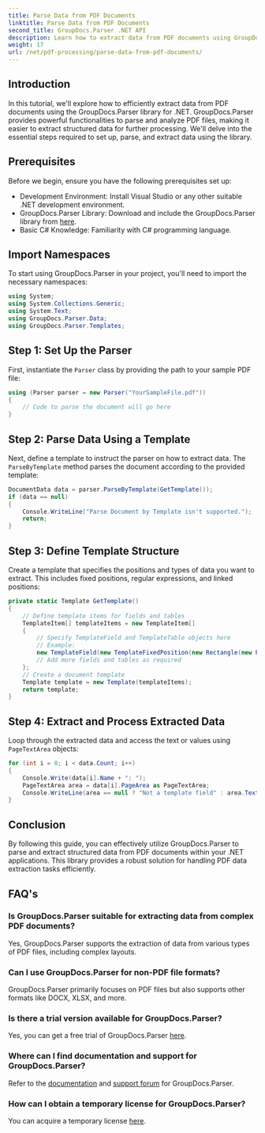 ```yaml
---
title: Parse Data from PDF Documents
linktitle: Parse Data from PDF Documents
second_title: GroupDocs.Parser .NET API
description: Learn how to extract data from PDF documents using GroupDocs.Parser for .NET. Follow our step-by-step guide to efficiently parse and process PDF files.
weight: 17
url: /net/pdf-processing/parse-data-from-pdf-documents/
---
```

## Introduction
In this tutorial, we'll explore how to efficiently extract data from PDF documents using the GroupDocs.Parser library for .NET. GroupDocs.Parser provides powerful functionalities to parse and analyze PDF files, making it easier to extract structured data for further processing. We'll delve into the essential steps required to set up, parse, and extract data using the library.
## Prerequisites
Before we begin, ensure you have the following prerequisites set up:
- Development Environment: Install Visual Studio or any other suitable .NET development environment.
- GroupDocs.Parser Library: Download and include the GroupDocs.Parser library from [here](https://releases.groupdocs.com/parser/net/).
- Basic C# Knowledge: Familiarity with C# programming language.

## Import Namespaces
To start using GroupDocs.Parser in your project, you'll need to import the necessary namespaces:
```csharp
using System;
using System.Collections.Generic;
using System.Text;
using GroupDocs.Parser.Data;
using GroupDocs.Parser.Templates;
```
## Step 1: Set Up the Parser
First, instantiate the `Parser` class by providing the path to your sample PDF file:
```csharp
using (Parser parser = new Parser("YourSampleFile.pdf"))
{
    // Code to parse the document will go here
}
```
## Step 2: Parse Data Using a Template
Next, define a template to instruct the parser on how to extract data. The `ParseByTemplate` method parses the document according to the provided template:
```csharp
DocumentData data = parser.ParseByTemplate(GetTemplate());
if (data == null)
{
    Console.WriteLine("Parse Document by Template isn't supported.");
    return;
}
```
## Step 3: Define Template Structure
Create a template that specifies the positions and types of data you want to extract. This includes fixed positions, regular expressions, and linked positions:
```csharp
private static Template GetTemplate()
{
    // Define template items for fields and tables
    TemplateItem[] templateItems = new TemplateItem[]
    {
        // Specify TemplateField and TemplateTable objects here
        // Example:
        new TemplateField(new TemplateFixedPosition(new Rectangle(new Point(35, 135), new Size(100, 10))), "FromCompany"),
        // Add more fields and tables as required
    };
    // Create a document template
    Template template = new Template(templateItems);
    return template;
}
```
## Step 4: Extract and Process Extracted Data
Loop through the extracted data and access the text or values using `PageTextArea` objects:
```csharp
for (int i = 0; i < data.Count; i++)
{
    Console.Write(data[i].Name + ": ");
    PageTextArea area = data[i].PageArea as PageTextArea;
    Console.WriteLine(area == null ? "Not a template field" : area.Text);
}
```

## Conclusion
By following this guide, you can effectively utilize GroupDocs.Parser to parse and extract structured data from PDF documents within your .NET applications. This library provides a robust solution for handling PDF data extraction tasks efficiently.
## FAQ's
### Is GroupDocs.Parser suitable for extracting data from complex PDF documents?
Yes, GroupDocs.Parser supports the extraction of data from various types of PDF files, including complex layouts.
### Can I use GroupDocs.Parser for non-PDF file formats?
GroupDocs.Parser primarily focuses on PDF files but also supports other formats like DOCX, XLSX, and more.
### Is there a trial version available for GroupDocs.Parser?
Yes, you can get a free trial of GroupDocs.Parser [here](https://releases.groupdocs.com/).
### Where can I find documentation and support for GroupDocs.Parser?
Refer to the [documentation](https://tutorials.groupdocs.com/parser/net/) and [support forum](https://forum.groupdocs.com/c/parser/17) for GroupDocs.Parser.
### How can I obtain a temporary license for GroupDocs.Parser?
You can acquire a temporary license [here](https://purchase.groupdocs.com/temporary-license/).
